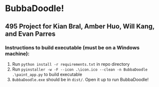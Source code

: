 # BubbaDoodle!
## 495 Project for Kian Bral, Amber Huo, Will Kang, and Evan Parres

### Instructions to build executable (must be on a Windows machine):
1. Run `python install -r requirements.txt` in repo directory
2. Run `pyinstaller -w -F --icon .\icon.ico --clean -n BubbaDoodle .\paint_app.py` to build executable
3. `BubbaDoodle.exe` should be in `dist/`. Open it up to run BubbaDoodle!